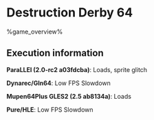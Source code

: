 # Destruction Derby 64 

%game_overview%

## Execution information

**ParaLLEl (2.0-rc2 a03fdcba)**: Loads, sprite glitch

**Dynarec/Gln64**: Low FPS Slowdown

**Mupen64Plus GLES2 (2.5 ab8134a)**: Loads

**Pure/HLE**: Low FPS Slowdown